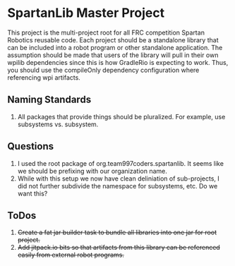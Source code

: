 # SpartanLib Master Project

This project is the multi-project root for all FRC competition Spartan Robotics reusable code. Each project should be a standalone
library that can be included into a robot program or other standalone application. The assumption should be made that users of the
library will pull in their own wpilib dependencies since this is how GradleRio is expecting to work. Thus, you should use the 
compileOnly dependency configuration where referencing wpi artifacts.

## Naming Standards

1. All packages that provide things should be pluralized.  For example, use subsystems vs. subsystem.

## Questions

1. I used the root package of org.team997coders.spartanlib. It seems like we should be prefixing with our organization name.
2. While with this setup we now have clean deliniation of sub-projects, I did not further subdivide the namespace for subsystems, etc. Do we want this?

## ToDos

1. ~~Create a fat jar builder task to bundle all libraries into one jar for root project.~~
2. ~~Add jitpack.io bits so that artifacts from this library can be referenced easily from external robot programs.~~
